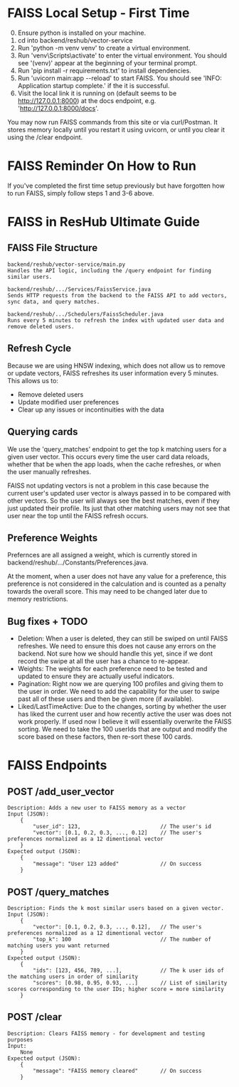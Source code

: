 # FAISS Local Setup - First Time
0. Ensure python is installed on your machine.
1. cd into backend/reshub/vector-service
2. Run 'python -m venv venv' to create a virtual environment.
3. Run 'venv\Scripts\activate' to enter the virtual environment. You should see '(venv)' appear at the beginning of your terminal prompt.
4. Run 'pip install -r requirements.txt' to install dependencies.
5. Run 'uvicorn main:app --reload' to start FAISS. You should see 'INFO: Application startup complete.' if the it is successful.
6. Visit the local link it is running on (default seems to be http://127.0.0.1:8000) at the docs endpoint, e.g. 'http://127.0.0.1:8000/docs'.

You may now run FAISS commands from this site or via curl/Postman. It stores memory locally until you restart it using uvicorn, or until you clear it using the /clear endpoint.

# FAISS Reminder On How to Run
If you've completed the first time setup previously but have forgotten how to run FAISS, simply follow steps 1 and 3-6 above.

# FAISS in ResHub Ultimate Guide
## FAISS File Structure
    backend/reshub/vector-service/main.py
    Handles the API logic, including the /query endpoint for finding similar users.

    backend/reshub/.../Services/FaissService.java
    Sends HTTP requests from the backend to the FAISS API to add vectors, sync data, and query matches.

    backend/reshub/.../Schedulers/FaissScheduler.java
    Runs every 5 minutes to refresh the index with updated user data and remove deleted users.

## Refresh Cycle
Because we are using HNSW indexing, which does not allow us to remove or update vectors, FAISS refreshes its user information every 5 minutes. This allows us to:
- Remove deleted users
- Update modified user preferences
- Clear up any issues or incontinuities with the data

## Querying cards
We use the 'query_matches' endpoint to get the top k matching users for a given user vector. This occurs every time the user card data reloads, whether that be when the app loads, when the cache refreshes, or when the user manually refreshes.

FAISS not updating vectors is not a problem in this case because the current user's updated user vector is always passed in to be compared with other vectors. So the user will always see the best matches, even if they just updated their profile. Its just that other matching users may not see that user near the top until the FAISS refresh occurs.

## Preference Weights
Prefernces are all assigned a weight, which is currently stored in backend/reshub/.../Constants/Preferences.java.

At the moment, when a user does not have any value for a preference, this preference is not considered in the calculation and is counted as a penalty towards the overall score. This may need to be changed later due to memory restrictions.

## Bug fixes + TODO
- Deletion: When a user is deleted, they can still be swiped on until FAISS refreshes. We need to ensure this does not cause any errors on the backend. Not sure how we should handle this yet, since if we dont record the swipe at all the user has a chance to re-appear.
- Weights: The weights for each preference need to be tested and updated to ensure they are actually useful indicators.
- Pagination: Right now we are querying 100 profiles and giving them to the user in order. We need to add the capability for the user to swipe past all of these users and then be given more (if available).
- Liked/LastTimeActive: Due to the changes, sorting by whether the user has liked the current user and how recently active the user was does not work properly. If used now I believe it will essentially overwrite the FAISS sorting. We need to take the 100 userIds that are output and modify the score based on these factors, then re-sort these 100 cards.

# FAISS Endpoints
## POST /add_user_vector
    Description: Adds a new user to FAISS memory as a vector
    Input (JSON):
        {
            "user_id": 123,                         // The user's id
            "vector": [0.1, 0.2, 0.3, ..., 0.12]    // The user's preferences normalized as a 12 dimentional vector
        }
    Expected output (JSON):
        {
            "message": "User 123 added"             // On success
        }

## POST /query_matches
    Description: Finds the k most similar users based on a given vector.
    Input (JSON):
        {
            "vector": [0.1, 0.2, 0.3, ..., 0.12],   // The user's preferences normalized as a 12 dimentional vector
            "top_k": 100                            // The number of matching users you want returned
        }
    Expected output (JSON):
        {
            "ids": [123, 456, 789, ...],            // The k user ids of the matching users in order of similarity
            "scores": [0.98, 0.95, 0.93, ...]       // List of similarity scores corresponding to the user IDs; higher score = more similarity
        }

## POST /clear
    Description: Clears FAISS memory - for development and testing purposes
    Input:
        None
    Expected output (JSON):
        {
            "message": "FAISS memory cleared"       // On success
        }
